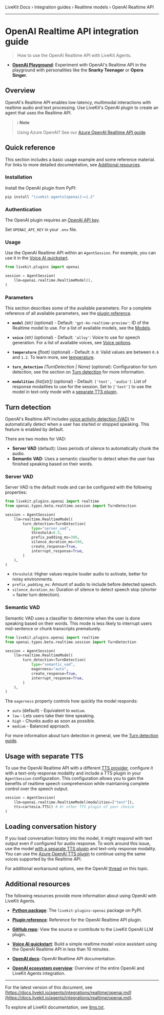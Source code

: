 LiveKit Docs › Integration guides › Realtime models › OpenAI Realtime API

---

# OpenAI Realtime API integration guide

> How to use the OpenAI Realtime API with LiveKit Agents.

- **[OpenAI Playground](https://playground.livekit.io/)**: Experiment with OpenAI's Realtime API in the playground with personalities like the **Snarky Teenager** or **Opera Singer**.

## Overview

OpenAI's Realtime API enables low-latency, multimodal interactions with realtime audio and text processing. Use LiveKit's OpenAI plugin to create an agent that uses the Realtime API.

> ℹ️ **Note**
> 
> Using Azure OpenAI? See our [Azure OpenAI Realtime API guide](https://docs.livekit.io/agents/integrations/realtime/azure-openai.md).

## Quick reference

This section includes a basic usage example and some reference material. For links to more detailed documentation, see [Additional resources](#additional-resources).

### Installation

Install the OpenAI plugin from PyPI:

```bash
pip install "livekit-agents[openai]~=1.2"

```

### Authentication

The OpenAI plugin requires an [OpenAI API key](https://platform.openai.com/api-keys).

Set `OPENAI_API_KEY` in your `.env` file.

### Usage

Use the OpenAI Realtime API within an `AgentSession`. For example, you can use it in the [Voice AI quickstart](https://docs.livekit.io/agents/start/voice-ai.md).

```python
from livekit.plugins import openai

session = AgentSession(
    llm=openai.realtime.RealtimeModel(),
)

```

### Parameters

This section describes some of the available parameters. For a complete reference of all available parameters, see the [plugin reference](https://docs.livekit.io/python/v1/livekit/plugins/openai/realtime/index.html.md).

- **`model`** _(str)_ (optional) - Default: `'gpt-4o-realtime-preview'`: ID of the Realtime model to use. For a list of available models, see the [Models](https://platform.openai.com/docs/models#gpt-4o-realtime).

- **`voice`** _(str)_ (optional) - Default: `'alloy'`: Voice to use for speech generation. For a list of available voices, see [Voice options](https://platform.openai.com/docs/guides/realtime-conversations#voice-options).

- **`temperature`** _(float)_ (optional) - Default: `0.8`: Valid values are between `0.6` and `1.2`. To learn more, see [temperature](https://platform.openai.com/docs/api-reference/realtime-sessions/create#realtime-sessions-create-temperature).

- **`turn_detection`** _(TurnDetection | None)_ (optional): Configuration for turn detection, see the section on [Turn detection](#turn-detection) for more information.

- **`modalities`** _(list[str])_ (optional) - Default: `['text', 'audio']`: List of response modalities to use for the session. Set to `['text']` to use the model in text-only mode with a [separate TTS plugin](https://docs.livekit.io/llms.txt#separate-tts).

## Turn detection

OpenAI's Realtime API includes [voice activity detection (VAD)](https://platform.openai.com/docs/guides/realtime-vad) to automatically detect when a user has started or stopped speaking. This feature is enabled by default.

There are two modes for VAD:

- **Server VAD** (default): Uses periods of silence to automatically chunk the audio.
- **Semantic VAD**: Uses a semantic classifier to detect when the user has finished speaking based on their words.

### Server VAD

Server VAD is the default mode and can be configured with the following properties:

```python
from livekit.plugins.openai import realtime
from openai.types.beta.realtime.session import TurnDetection

session = AgentSession(
    llm=realtime.RealtimeModel(
        turn_detection=TurnDetection(
            type="server_vad",
            threshold=0.5,
            prefix_padding_ms=300,
            silence_duration_ms=500,
            create_response=True,
            interrupt_response=True,
        )
    ),
)

```

- `threshold`: Higher values require louder audio to activate, better for noisy environments.
- `prefix_padding_ms`: Amount of audio to include before detected speech.
- `silence_duration_ms`: Duration of silence to detect speech stop (shorter = faster turn detection).

### Semantic VAD

Semantic VAD uses a classifier to determine when the user is done speaking based on their words. This mode is less likely to interrupt users mid-sentence or chunk transcripts prematurely.

```python
from livekit.plugins.openai import realtime
from openai.types.beta.realtime.session import TurnDetection

session = AgentSession(
    llm=realtime.RealtimeModel(
        turn_detection=TurnDetection(
            type="semantic_vad",
            eagerness="auto",
            create_response=True,
            interrupt_response=True,
        )
    ),
)

```

The `eagerness` property controls how quickly the model responds:

- `auto` (default) - Equivalent to `medium`.
- `low` - Lets users take their time speaking.
- `high` - Chunks audio as soon as possible.
- `medium` - Balanced approach.

For more information about turn detection in general, see the [Turn detection guide](https://docs.livekit.io/agents/build/turns.md).

## Usage with separate TTS

To use the OpenAI Realtime API with a different [TTS provider](https://docs.livekit.io/agents/integrations/tts.md), configure it with a text-only response modality and include a TTS plugin in your `AgentSession` configuration. This configuration allows you to gain the benefits of realtime speech comprehension while maintaining complete control over the speech output.

```python
session = AgentSession(
    llm=openai.realtime.RealtimeModel(modalities=["text"]),
    tts=cartesia.TTS() # Or other TTS plugin of your choice
)

```

## Loading conversation history

If you load conversation history into the model, it might respond with text output even if configured for audio response. To work around this issue, use the model [with a separate TTS plugin](#separate-tts) and text-only response modality. You can use the [Azure OpenAI TTS plugin](https://docs.livekit.io/agents/integrations/tts/azure-openai.md) to continue using the same voices supported by the Realtime API.

For additional workaround options, see the OpenAI [thread](https://community.openai.com/t/trouble-loading-previous-messages-with-realtime-api) on this topic.

## Additional resources

The following resources provide more information about using OpenAI with LiveKit Agents.

- **[Python package](https://pypi.org/project/livekit-plugins-openai/)**: The `livekit-plugins-openai` package on PyPI.

- **[Plugin reference](https://docs.livekit.io/reference/python/v1/livekit/plugins/openai/realtime/index.html.md)**: Reference for the OpenAI Realtime API plugin.

- **[GitHub repo](https://github.com/livekit/agents/tree/main/livekit-plugins/livekit-plugins-openai)**: View the source or contribute to the LiveKit OpenAI LLM plugin.

- **[Voice AI quickstart](https://docs.livekit.io/agents/start/voice-ai.md)**: Build a simple realtime model voice assistant using the OpenAI Realtime API in less than 10 minutes.

- **[OpenAI docs](https://platform.openai.com/docs/guides/realtime)**: OpenAI Realtime API documentation.

- **[OpenAI ecosystem overview](https://docs.livekit.io/agents/integrations/openai.md)**: Overview of the entire OpenAI and LiveKit Agents integration.

---


For the latest version of this document, see [https://docs.livekit.io/agents/integrations/realtime/openai.md](https://docs.livekit.io/agents/integrations/realtime/openai.md).

To explore all LiveKit documentation, see [llms.txt](https://docs.livekit.io/llms.txt).